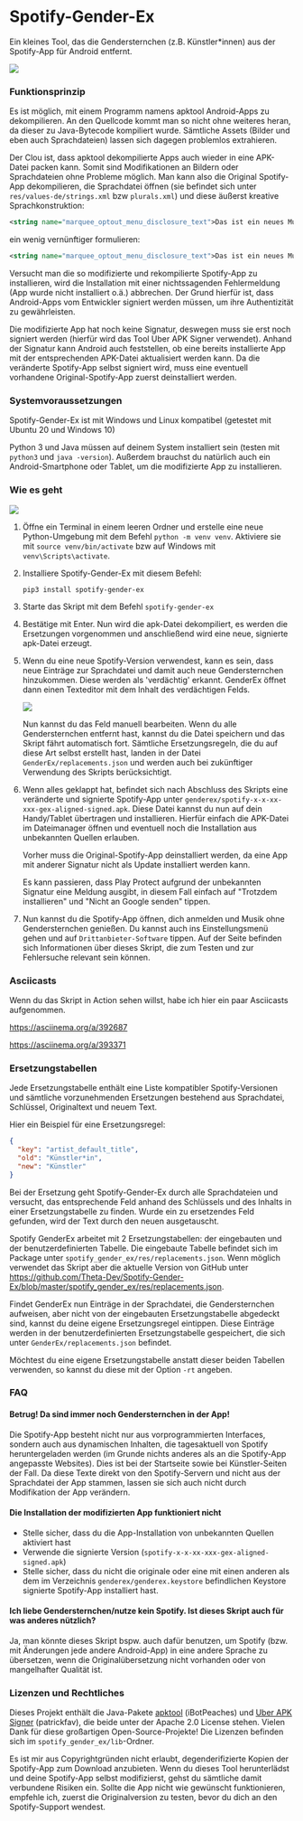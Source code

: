 # Spotify-Gender-Ex
Ein kleines Tool, das die Gendersternchen (z.B. Künstler*innen) aus der Spotify-App für Android entfernt.

![](./assets/app_vorher_nachher_s.jpg)

### Funktionsprinzip
Es ist möglich, mit einem Programm namens apktool Android-Apps zu dekompilieren. An den Quellcode kommt man
so nicht ohne weiteres heran, da dieser zu Java-Bytecode kompiliert wurde. Sämtliche Assets
(Bilder und eben auch Sprachdateien) lassen sich dagegen problemlos extrahieren.

Der Clou ist, dass apktool dekompilierte Apps auch wieder in eine APK-Datei packen kann. Somit sind Modifikationen
an Bildern oder Sprachdateien ohne Probleme möglich. Man kann also die Original Spotify-App dekompilieren,
die Sprachdatei öffnen (sie befindet sich unter `res/values-de/strings.xml` bzw `plurals.xml`) und diese
äußerst kreative Sprachkonstruktion:

```xml
<string name="marquee_optout_menu_disclosure_text">Das ist ein neues Musikupdate zu einem/einer Künstler*in, den/die du hörst oder dem/der du folgst. Es wird von einem unserer Musikpartnern gesponsert.</string>
```

ein wenig vernünftiger formulieren:
```xml
<string name="marquee_optout_menu_disclosure_text">Das ist ein neues Musikupdate zu einem Künstler, den du hörst oder dem du folgst. Es wird von einem unserer Musikpartner gesponsert.</string>
```

Versucht man die so modifizierte und rekompilierte Spotify-App zu installieren, wird die Installation mit einer
nichtssagenden Fehlermeldung (App wurde nicht installiert o.ä.) abbrechen. Der Grund hierfür ist, dass Android-Apps
vom Entwickler signiert werden müssen, um ihre Authentizität zu gewährleisten.

Die modifizierte App hat noch keine Signatur, deswegen muss sie erst noch signiert werden (hierfür wird das
Tool Uber APK Signer verwendet). Anhand der Signatur kann Android auch feststellen, ob eine bereits installierte
App mit der entsprechenden APK-Datei aktualisiert werden kann. Da die veränderte Spotify-App selbst signiert wird,
muss eine eventuell vorhandene Original-Spotify-App zuerst deinstalliert werden.

### Systemvoraussetzungen
Spotify-Gender-Ex ist mit Windows und Linux kompatibel (getestet mit Ubuntu 20 und Windows 10)

Python 3 und Java müssen auf deinem System installiert sein (testen mit `python3` und `java -version`).
Außerdem brauchst du natürlich auch ein Android-Smartphone oder Tablet, um die modifizierte App zu installieren.

### Wie es geht
![](./assets/Screenshot1.png)
 
1. Öffne ein Terminal in einem leeren Ordner und erstelle eine neue Python-Umgebung mit dem Befehl `python -m venv venv`.
Aktiviere sie mit `source venv/bin/activate` bzw auf Windows mit `venv\Scripts\activate`.
   
2. Installiere Spotify-Gender-Ex mit diesem Befehl:
    ```shell
    pip3 install spotify-gender-ex
    ```

3. Starte das Skript mit dem Befehl `spotify-gender-ex`

5.  Bestätige mit Enter. Nun wird die apk-Datei dekompiliert, es werden die Ersetzungen vorgenommen
    und anschließend wird eine neue, signierte apk-Datei erzeugt.
   
6.  Wenn du eine neue Spotify-Version verwendest, kann es sein, dass neue Einträge zur Sprachdatei
    und damit auch neue Gendersternchen hinzukommen. Diese werden als 'verdächtig' erkannt.
    GenderEx öffnet dann einen Texteditor mit dem Inhalt des verdächtigen Felds.
    
    ![](./assets/Screenshot3.png)

    Nun kannst du das Feld manuell bearbeiten. Wenn du alle Gendersternchen entfernt hast, kannst
    du die Datei speichern und das Skript fährt automatisch fort. Sämtliche Ersetzungsregeln, die du
    auf diese Art selbst erstellt hast, landen in der Datei `GenderEx/replacements.json` und werden
    auch bei zukünftiger Verwendung des Skripts berücksichtigt.

7.  Wenn alles geklappt hat, befindet sich nach Abschluss des Skripts eine veränderte und signierte Spotify-App
    unter `genderex/spotify-x-x-xx-xxx-gex-aligned-signed.apk`. Diese Datei kannst du nun auf dein Handy/Tablet
    übertragen und installieren. Hierfür einfach die APK-Datei im Dateimanager öffnen und eventuell noch die
    Installation aus unbekannten Quellen erlauben.
    
    Vorher muss die Original-Spotify-App deinstalliert werden, da eine App mit anderer Signatur nicht
    als Update installiert werden kann.
    
    Es kann passieren, dass Play Protect aufgrund der unbekannten Signatur eine Meldung ausgibt, in diesem
    Fall einfach auf "Trotzdem installieren" und "Nicht an Google senden" tippen.
    
8.  Nun kannst du die Spotify-App öffnen, dich anmelden und Musik ohne Gendersternchen genießen. Du kannst
    auch ins Einstellungsmenü gehen und auf `Drittanbieter-Software` tippen. Auf der Seite befinden sich
    Informationen über dieses Skript, die zum Testen und zur Fehlersuche relevant sein können.

### Asciicasts

Wenn du das Skript in Action sehen willst, habe ich hier ein paar Asciicasts aufgenommen.

https://asciinema.org/a/392687

https://asciinema.org/a/393371

### Ersetzungstabellen
Jede Ersetzungstabelle enthält eine Liste
kompatibler Spotify-Versionen und sämtliche vorzunehmenden Ersetzungen bestehend aus
Sprachdatei, Schlüssel, Originaltext und neuem Text.

Hier ein Beispiel für eine Ersetzungsregel:
```json
{
  "key": "artist_default_title",
  "old": "Künstler*in",
  "new": "Künstler"
}
```

Bei der Ersetzung geht Spotify-Gender-Ex durch alle Sprachdateien und versucht, das entsprechende
Feld anhand des Schlüssels und des Inhalts in einer Ersetzungstabelle zu finden.
Wurde ein zu ersetzendes Feld gefunden, wird der Text durch den neuen ausgetauscht.

Spotify GenderEx arbeitet mit 2 Ersetzungstabellen: der eingebauten und der benutzerdefinierten Tabelle.
Die eingebaute Tabelle befindet sich im Package unter `spotify_gender_ex/res/replacements.json`.
Wenn möglich verwendet das Skript aber die aktuelle Version von GitHub unter
https://github.com/Theta-Dev/Spotify-Gender-Ex/blob/master/spotify_gender_ex/res/replacements.json.

Findet GenderEx nun Einträge in der Sprachdatei, die Gendersternchen aufweisen, aber nicht von der eingebauten
Ersetzungstabelle abgedeckt sind, kannst du deine eigene Ersetzungsregel eintippen. Diese Einträge werden
in der benutzerdefinierten Ersetzungstabelle gespeichert, die sich unter `GenderEx/replacements.json` befindet.

Möchtest du eine eigene Ersetzungstabelle anstatt dieser beiden Tabellen verwenden, so kannst du diese mit
der Option `-rt` angeben.

### FAQ
#### Betrug! Da sind immer noch Gendersternchen in der App!
Die Spotify-App besteht nicht nur aus vorprogrammierten Interfaces, sondern auch aus dynamischen
Inhalten, die tagesaktuell von Spotify heruntergeladen werden (im Grunde nichts anderes als an
die Spotify-App angepasste Websites). Dies ist bei der Startseite sowie bei Künstler-Seiten der Fall.
Da diese Texte direkt von den Spotify-Servern und nicht aus der Sprachdatei der App stammen, lassen sie sich
auch nicht durch Modifikation der App verändern.

#### Die Installation der modifizierten App funktioniert nicht

- Stelle sicher, dass du die App-Installation von unbekannten Quellen aktiviert hast
- Verwende die signierte Version (`spotify-x-x-xx-xxx-gex-aligned-signed.apk`)
- Stelle sicher, dass du nicht die originale oder eine mit einen anderen als dem im Verzeichnis
`genderex/genderex.keystore` befindlichen Keystore signierte Spotify-App installiert hast.
  
#### Ich liebe Gendersternchen/nutze kein Spotify. Ist dieses Skript auch für was anderes nützlich?
Ja, man könnte dieses Skript bspw. auch dafür benutzen, um Spotify (bzw. mit Änderungen jede andere Android-App)
in eine andere Sprache zu übersetzen, wenn die Originalübersetzung nicht vorhanden oder von mangelhafter Qualität ist.

<!-- TODO:
#### Ich will NOCH MEHR Automatisierung. Ich will Spotify wie zu guten alten Zeiten ohne Gendersternchen direkt von meinem Handy runterladen und installieren, ohne bei jeder neuen Spotify-Version ein Skript benutzen und die App manuell auf mein Gerät übertragen zu müssen.
Ich habe GenderEx zusammen mit Pythons SimpleHttpServer in einen Docker-Container gepackt.-->

### Lizenzen und Rechtliches
Dieses Projekt enthält die Java-Pakete [apktool](https://bitbucket.org/iBotPeaches/apktool/src/master/) (iBotPeaches)
und [Uber APK Signer](https://github.com/patrickfav/uber-apk-signer) (patrickfav), die beide unter der
Apache 2.0 License stehen.
Vielen Dank für diese großartigen Open-Source-Projekte!
Die Lizenzen befinden sich im `spotify_gender_ex/lib`-Ordner.

Es ist mir aus Copyrightgründen nicht erlaubt, degenderifizierte Kopien der Spotify-App zum
Download anzubieten. Wenn du dieses Tool herunterlädst und deine Spotify-App selbst modifizierst, 
gehst du sämtliche damit verbundene Risiken ein. Sollte die App nicht wie gewünscht funktionieren,
empfehle ich, zuerst die Originalversion zu testen, bevor du dich an den Spotify-Support wendest.
